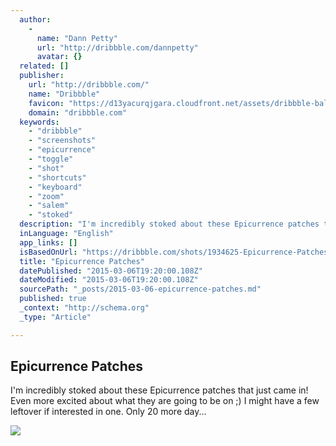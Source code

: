 ```yaml
---
  author: 
    - 
      name: "Dann Petty"
      url: "http://dribbble.com/dannpetty"
      avatar: {}
  related: []
  publisher: 
    url: "http://dribbble.com/"
    name: "Dribbble"
    favicon: "https://d13yacurqjgara.cloudfront.net/assets/dribbble-ball-192-c5b6848418ab3bd5b2a6b335f6f977a6.png"
    domain: "dribbble.com"
  keywords: 
    - "dribbble"
    - "screenshots"
    - "epicurrence"
    - "toggle"
    - "shot"
    - "shortcuts"
    - "keyboard"
    - "zoom"
    - "salem"
    - "stoked"
  description: "I'm incredibly stoked about these Epicurrence patches that just came in! Even more excited about what they are going to be on ;) I might have a few leftover if interested in one. Only 20 more day..."
  inLanguage: "English"
  app_links: []
  isBasedOnUrl: "https://dribbble.com/shots/1934625-Epicurrence-Patches?list=following&offset=73"
  title: "Epicurrence Patches"
  datePublished: "2015-03-06T19:20:00.108Z"
  dateModified: "2015-03-06T19:20:00.108Z"
  sourcePath: "_posts/2015-03-06-epicurrence-patches.md"
  published: true
  _context: "http://schema.org"
  _type: "Article"

---
```

<article style=""><h1>Epicurrence Patches</h1><p>I'm incredibly stoked about these Epicurrence patches that just came in! Even more excited about what they are going to be on ;) I might have a few leftover if interested in one. Only 20 more day...</p><img src="https://d13yacurqjgara.cloudfront.net/users/3132/screenshots/1934625/epic_badges.jpg" /></article>